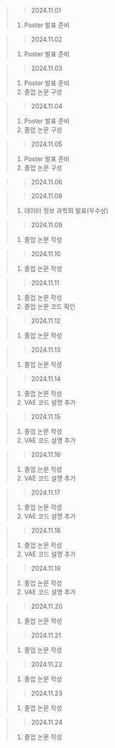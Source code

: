 > > 2024.11.01
> 1. Poster 발표 준비

> > 2024.11.02
> 1. Poster 발표 준비

> > 2024.11.03
> 1. Poster 발표 준비
> 2. 졸업 논문 구성 

> > 2024.11.04
> 1. Poster 발표 준비
> 2. 졸업 논문 구성 

> > 2024.11.05
> 1. Poster 발표 준비
> 2. 졸업 논문 구성 

> > 2024.11.06


> > 2024.11.08
> 1. 데이터 정보 과학회 발표(우수상)

> > 2024.11.09
> 1. 졸업 논문 작성

> > 2024.11.10
> 1. 졸업 논문 작성

> > 2024.11.11
> 1. 졸업 논문 작성
> 2. 졸업 논문 코드 확인

> > 2024.11.12
> 1. 졸업 논문 작성

> > 2024.11.13
> 1. 졸업 논문 작성

> > 2024.11.14
> 1. 졸업 논문 작성
> 2. VAE 코드 설명 추가

> > 2024.11.15
> 1. 졸업 논문 작성
> 2. VAE 코드 설명 추가

> > 2024.11.16
> 1. 졸업 논문 작성
> 2. VAE 코드 설명 추가

> > 2024.11.17
> 1. 졸업 논문 작성
> 2. VAE 코드 설명 추가

> > 2024.11.18
> 1. 졸업 논문 작성
> 2. VAE 코드 설명 추가

> > 2024.11.19
> 1. 졸업 논문 작성
> 2. VAE 코드 설명 추가

> > 2024.11.20
> 1. 졸업 논문 작성

> > 2024.11.21
> 1. 졸업 논문 작성

> > 2024.11.22
> 1. 졸업 논문 작성

> > 2024.11.23
> 1. 졸업 논문 작성

> > 2024.11.24
> 1. 졸업 논문 작성
